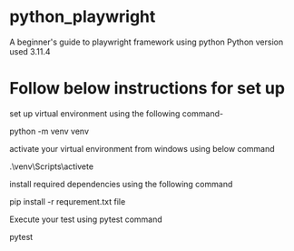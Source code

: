 # python_playwright
A beginner's guide to playwright framework using python 
Python version used 3.11.4

# Follow below instructions for set up

set up virtual environment using the following command-

python -m venv venv

activate your virtual environment from windows using below command

.\venv\Scripts\activete

install required dependencies using the following command

pip install -r requrement.txt file

Execute your test using pytest command

pytest
